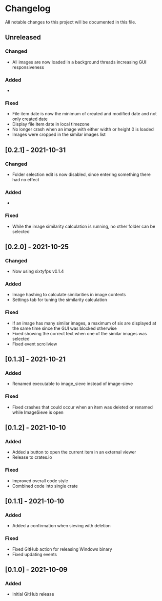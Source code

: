 # Changelog
All notable changes to this project will be documented in this file.

## Unreleased

### Changed

 - All images are now loaded in a background threads increasing GUI responsiveness

### Added

 - 

### Fixed

 - File item date is now the minimum of created and modified date and not only created date
 - Display file item date in local timezone
 - No longer crash when an image with either width or height 0 is loaded
 - Images were cropped in the similar images list


## [0.2.1] - 2021-10-31

### Changed

- Folder selection edit is now disabled, since entering something there had no effect

### Added

 -

### Fixed

 - While the image similarity calculation is running, no other folder can be selected

## [0.2.0] - 2021-10-25

### Changed

 - Now using sixtyfps v0.1.4

### Added

 - Image hashing to calculate similarities in image contents
 - Settings tab for tuning the similarity calculation

### Fixed

 - If an image has many similar images, a maximum of six are displayed at the same time since the GUI was blocked otherwise
 - Fixed showing the correct text when one of the similar images was selected
 - Fixed event scrollview

## [0.1.3] - 2021-10-21

### Added

 - Renamed executable to image_sieve instead of image-sieve

### Fixed

 - Fixed crashes that could occur when an item was deleted or renamed while ImageSieve is open 

## [0.1.2] - 2021-10-10

### Added

 - Added a button to open the current item in an external viewer
 - Release to crates.io

### Fixed

 - Improved overall code style
 - Combined code into single crate

## [0.1.1] - 2021-10-10

### Added

 - Added a confirmation when sieving with deletion

### Fixed

 - Fixed GitHub action for releasing Windows binary
 - Fixed updating events


## [0.1.0] - 2021-10-09

### Added

 - Initial GitHub release